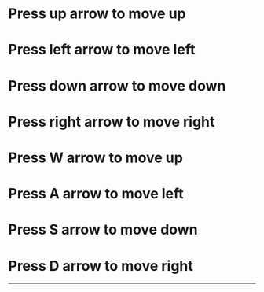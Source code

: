 Press up arrow to move up
=====================================
Press left arrow to move left
=====================================
Press down arrow to move down
=====================================
Press right arrow to move right
=====================================
Press W arrow to move up
=====================================
Press A arrow to move left
=====================================
Press S arrow to move down
=====================================
Press D arrow to move right
=====================================
*************************************
